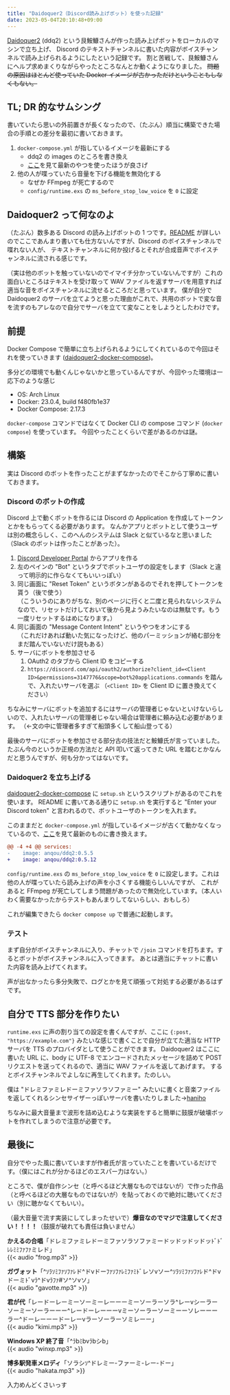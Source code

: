 ```yaml
---
title: "Daidoquer2（Discord読み上げボット）を使った記録"
date: 2023-05-04T20:10:48+09:00
---
```


[Daidoquer2](https://github.com/ushitora-anqou/daidoquer2) (ddq2) という艮鮟鱇さんが作った読み上げボットをローカルのマシンで立ち上げ、
Discord のテキストチャンネルに書いた内容がボイスチャンネルで読み上げられるようにしたという記録です。
割と苦戦して、艮鮟鱇さんにヘルプ求めまくりながらやったところなんとか動くようになりました。
~~問題の原因はほとんど使っていた Docker イメージが古かっただけということもしなくもない。~~

## TL; DR 的なサムシング

書いていたら思いの外前置きが長くなったので、（たぶん）順当に構築できた場合の手順との差分を最初に書いておきます。

1. `docker-compose.yml` が指しているイメージを最新にする
    - ddq2 の images のところを書き換え
    - [ここ](https://hub.docker.com/r/anqou/ddq2/tags)を見て最新のやつを使ったほうが良さげ
2. 他の人が喋っていたら音量を下げる機能を無効化する
    - なぜか FFmpeg が死亡するので
    - `config/runtime.exs` の `ms_before_stop_low_voice` を `0` に設定

## Daidoquer2 って何なのよ

（たぶん）数多ある Discord の読み上げボットの 1 つです。[README](https://github.com/ushitora-anqou/daidoquer2#readme)
が詳しいのでここであんまり書いても仕方ないんですが、Discord のボイスチャンネルで喋れない人が、
テキストチャンネルに何か投げるとそれが合成音声でボイスチャンネルに流される感じです。

（実は他のボットを触っていないのでイマイチ分かっていないんですが）これの面白いところはテキストを受け取って WAV
ファイルを返すサーバを用意すれば適当な音をボイスチャンネルに流せるところだと思っています。
僕が自分で Daidoquer2 のサーバを立てようと思った理由がこれで、共用のボットで変な音を流すのもアレなので自分でサーバを立てて変なことをしようとしたわけです。

## 前提

Docker Compose で簡単に立ち上げられるようにしてくれているので今回はそれを使っていきます
([daidoquer2-docker-compose](https://github.com/ushitora-anqou/daidoquer2-docker-compose))。

多分どの環境でも動くんじゃないかと思っているんですが、今回やった環境は一応下のような感じ

- OS: Arch Linux
- Docker: 23.0.4, build f480fb1e37
- Docker Compose: 2.17.3

`docker-compose` コマンドではなくて Docker CLI の compose コマンド (`docker compose`) を使っています。
今回やったことくらいで差があるのかは謎。

## 構築

実は Discord のボットを作ったことがまずなかったのでそこから丁寧めに書いておきます。

### Discord のボットの作成

Discord 上で動くボットを作るには Discord の Application を作成してトークンとかをもらってくる必要があります。
なんかアプリとボットとして使うユーザは別の概念らしく、このへんのシステムは Slack と似ているなと思いました（Slack のボットは作ったことがあった）。

1. [Discord Developer Portal](https://discord.com/developers/applications) からアプリを作る
2. 左のペインの "Bot" というタブでボットユーザの設定をします（Slack と違って明示的に作らなくてもいいっぽい）
3. 同じ画面に "Reset Token" というボタンがあるのでそれを押してトークンを貰う（後で使う）  
（こういうのにありがちな、別のページに行くと二度と見られないシステムなので、リセットだけしておいて後から見ようみたいなのは無駄です。もう一度リセットするはめになります。）
4. 同じ画面の "Message Content Intent" というやつをオンにする  
（これだけあれば動いた気になったけど、他のパーミッションが絡む部分をまだ踏んでいないだけ説もある）
5. サーバにボットを参加させる
    1. OAuth2 のタブから Client ID をコピーする
    2. `https://discord.com/api/oauth2/authorize?client_id=<Client ID>&permissions=3147776&scope=bot%20applications.commands` を踏んで、入れたいサーバを選ぶ
    （`<Client ID>` を Client ID に置き換えてください）

ちなみにサーバにボットを追加するにはサーバの管理者じゃないといけないらしいので、入れたいサーバの管理者じゃない場合は管理者に頼み込む必要があります。
（←文の中に管理者多すぎて船頭多くして船山登ってる）

最後のサーバにボットを参加させる部分古の技法だと鮟鱇氏が言っていました。
たぶん今のというか正規の方法だと API 叩いて返ってきた URL を踏むとかなんだと思うんですが、何も分かってはないです。

### Daidoquer2 を立ち上げる

[daidoquer2-docker-compose](https://github.com/ushitora-anqou/daidoquer2-docker-compose) に `setup.sh` というスクリプトがあるのでこれを使います。
README に書いてある通りに `setup.sh` を実行すると "Enter your Discord token" と言われるので、ボットユーザのトークンを入れます。

このままだと `docker-compose.yml` が指しているイメージが古くて動かなくなっているので、[ここ](https://hub.docker.com/r/anqou/ddq2/tags)を見て最新のものに書き換えます。

```diff
@@ -4 +4 @@ services:
-    image: anqou/ddq2:0.5.5
+    image: anqou/ddq2:0.5.12
```

`config/runtime.exs` の `ms_before_stop_low_voice` を `0` に設定します。これは他の人が喋っていたら読み上げの声を小さくする機能らしいんですが、
これがあると FFmpeg が死亡してしまう問題があったので無効化しています。（本人いわく需要なかったからテストもあんまりしてないらしい、おもしろ）

これが編集できたら `docker compose up` で普通に起動します。

### テスト

まず自分がボイスチャンネルに入り、チャットで `/join` コマンドを打ちます。するとボットがボイスチャンネルに入ってきます。
あとは適当にチャットに書いた内容を読み上げてくれます。

声が出なかったら多分失敗で、ログとかを見て頑張って対処する必要があるはずです。

## 自分で TTS 部分を作りたい

`runtime.exs` に声の割り当ての設定を書くんですが、ここに `{:post, "https://example.com"}` みたいな感じで書くことで自分が立てた適当な HTTP サーバを
TTS のプロバイダとして使うことができます。
Daidoquer2 はここに書いた URL に、body に UTF-8 でエンコードされたメッセージを詰めて POST リクエストを送ってくれるので、適当に WAV ファイルを返してあげます。
するとボイスチャンネルでよしなに再生してくれます。たのしい。

僕は "ドレミファミレドーミファソラソファミー" みたいに書くと音楽ファイルを返してくれるシンセサイザーっぽいサーバを書いたりしました→[haniho](https://github.com/kofuk/haniho)

ちなみに最大音量まで波形を詰め込むような実装をすると簡単に鼓膜が破壊ボットを作れてしまうので注意が必要です。


## 最後に

自分でやった風に書いていますが作者氏が言っていたことを書いているだけです。（僕にはこれが分かるほどのエスパー力はない。）

ところで、僕が自作シンセ（と呼べるほど大層なものではないが）で作った作品（と呼べるほどの大層なものではないが）を貼っておくので絶対に聴いてください（別に聴かなくてもいい）。

（最大音量で流す実装にしてしまったせいで）**爆音なのでマジで注意してください！！！！**（鼓膜が破れても責任は負いません）

**かえるの合唱**「ドレミファミレドーミファソラソファミードッドッドッドッﾄﾞﾄﾞﾚﾚﾐﾐﾌｧﾌｧミレド」  
{{< audio "frog.mp3" >}}

**ガヴォット**「^ｿﾗｿﾐﾌｧｿﾌｧﾚド^ドvドーﾌｧｿﾌｧﾚﾐﾌｧﾐﾄﾞレソvソー^ｿﾗｿﾐﾌｧｿﾌｧﾚド^ドvドーミﾄﾞvﾗ^ドvﾗﾌｧ#ソ^ソvソ」  
{{< audio "gavotte.mp3" >}}

**君が代**「レードーレーミーソーミーレーーーミーソーラーソラ^レーvシーラーソーミーソーラーーー^レードーレーーーvミーソーラーソーミーーソレーーーラー^ドーレーーードーレーvラーソーラーソミレーー」  
{{< audio "kimi.mp3" >}}


**Windows XP 終了音**「^ﾗbﾐbvﾗbシb」  
{{< audio "winxp.mp3" >}}

**博多駅発車メロディ**「ソラシｿ^ドレミー-ファーミ-レー-ドー」  
{{< audio "hakata.mp3" >}}

入力めんどくさいっす
